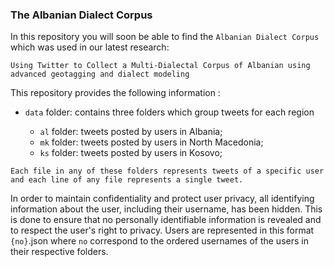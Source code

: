 ### The Albanian Dialect Corpus

In this repository you will soon be able to find the ``Albanian Dialect Corpus`` which was used in our latest research: 

``Using Twitter to Collect a Multi-Dialectal Corpus of Albanian using advanced geotagging and dialect modeling``


This repository provides the following information :
 - ``data`` folder: contains three folders which group tweets for each region
 
    - ``al`` folder: tweets posted by users in Albania;
    - ``mk`` folder: tweets posted by users in North Macedonia;
    - ``ks`` folder: tweets posted by users in Kosovo;

``Each file in any of these folders represents tweets of a specific user and each line of any file represents a single tweet.`` 

In order to maintain confidentiality and protect user privacy, all identifying information about the user, including their username, has been hidden. This is done to ensure that no personally identifiable information is revealed and to respect the user's right to privacy. Users are represented in this format ``{no}``.json where ``no`` correspond to the ordered usernames of the users in their respective folders.
